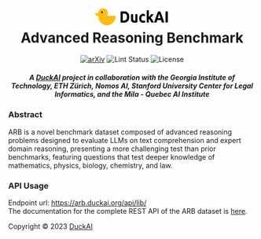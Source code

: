 <h1 align="center">
  <a href="https://duckai.org"><img src="https://raw.githubusercontent.com/TheDuckAI/duck_ai_website/main/public/static/images/twitter-card.png" alt="duckai logo" width="150"></a>
  <br/>
  Advanced Reasoning Benchmark
  </br>
</h1>

<p align="center">
    <a href="https://arxiv.org/abs/2307.13692"><img src="https://img.shields.io/badge/arXiv-2307.13692-red.svg" alt="arXiv"></a>
    <img src="https://github.com/TheDuckAI/arb/actions/workflows/lint.yml/badge.svg" alt="Lint Status">
    <img src="https://img.shields.io/badge/License-GPLv3-blue.svg" alt="License">
</p>


<h5 align="center">A <a href="https://duckai.org/" target="_blank">DuckAI</a> project in collaboration with the Georgia Institute of Technology, ETH Zürich, Nomos AI, Stanford University Center for Legal Informatics, and the Mila - Quebec AI Institute</h4>

### Abstract

ARB is a novel benchmark dataset composed of advanced reasoning problems designed to evaluate LLMs on text comprehension and expert domain reasoning, presenting a more challenging test than prior benchmarks, featuring questions that test deeper knowledge of mathematics, physics, biology, chemistry, and law.


### API Usage

Endpoint url: https://arb.duckai.org/api/lib/
<br/>
The documentation for the complete REST API of the ARB dataset is [here](https://app.swaggerhub.com/apis-docs/arb-dataset/arb-api/1.0.5).

Copyright © 2023 [DuckAI](https://github.com/TheDuckAI)
